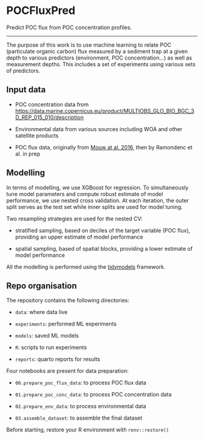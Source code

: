 # POCFluxPred

Predict POC flux from POC concentration profiles.

------------------------------------------------------------------------

The purpose of this work is to use machine learning to relate POC (particulate organic carbon) flux measured by a sediment trap at a given depth to various predictors (environment, POC concentration…) as well as measurement depths. This includes a set of experiments using various sets of predictors.

## Input data

-   POC concentration data from <https://data.marine.copernicus.eu/product/MULTIOBS_GLO_BIO_BGC_3D_REP_015_010/description>

-   Environmental data from various sources including WOA and other satellite products

-   POC flux data, originally from [Mouw at al. 2016](https://doi.pangaea.de/10.1594/PANGAEA.855594), then by Ramondenc et al. in prep

## Modelling

In terms of modelling, we use XGBoost for regression. To simultaneously tune model parameters and compute robust estimate of model performance, we use nested cross validation. At each iteration, the outer split serves as the test set while inner splits are used for model tuning.

Two resampling strategies are used for the nested CV:

-   stratified sampling, based on deciles of the target variable (POC flux), providing an upper estimate of model performance

-   spatial sampling, based of spatial blocks, providing a lower estimate of model performance

All the modelling is performed using the [tidymodels](https://www.tidymodels.org/) framework.

## Repo organisation

The repository contains the following directories:

-   `data`: where data live

-   `experiments`: performed ML experiments

-   `models`: saved ML models

-   `R`: scripts to run experiments

-   `reports`: quarto reports for results

Four notebooks are present for data preparation:

-   `00.prepare_poc_flux_data`: to process POC flux data

-   `01.prepare_poc_conc_data`: to process POC concentration data

-   `02.prepare_env_data`: to process environmental data

-   `03.assemble_dataset`: to assemble the final dataset

Before starting, restore your R environment with `renv::restore()`
